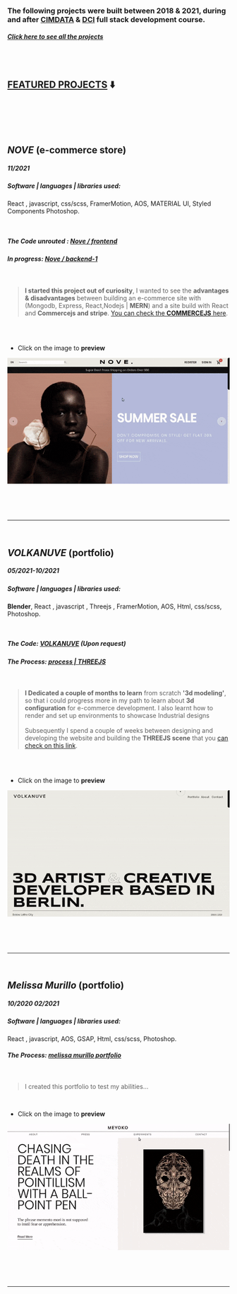 <br>
<br>

### The following projects were built between 2018 & 2021, during and after [CIMDATA](https://www.cimdata.de/weiterbildung/webentwicklung/) & [DCI](https://digitalcareerinstitute.org/) full stack development course.

##### [**Click here** to see all the projects](https://github.com/nadiamariduena/react)

<br>
<br>

## <u>FEATURED PROJECTS</u> ⬇️

<br>

<br>
<br>
<br>

## _NOVE_ (e-commerce store)

##### _11/2021_

##### Software | languages | libraries used:

React , javascript, css/scss, FramerMotion, AOS, MATERIAL UI, Styled Components Photoshop.

<!-- | Software | languages | libraries used: |
| :------: | :-------: | :-------------: |
|  col 1   |   col2    |      col 1      | -->

<br>

##### The Code unrouted : [Nove / frontend](https://github.com/nadiamariduena/react-mern-21-frontend)

##### In progress: [Nove / backend-1 ]()

<br>

> **I started this project out of curiosity**, I wanted to see the **advantages & disadvantages** between building an e-commerce site with (Mongodb, Express, React,Nodejs | **MERN**) and a site build with React and **Commercejs and stripe**. [You can check the **COMMERCEJS** here](https://github.com/nadiamariduena/e-commerce-react-stripe).

<br>
<br>

- Click on the image to **preview**

[<img src="/src/img/nove-store1.gif"/>](https://react-mern-21-frontend-custom-router1.vercel.app/)

<br>
<br>
<br>
<hr>
<br>

## _VOLKANUVE_ (portfolio)

##### 05/2021-10/2021

##### Software | languages | libraries used:

**Blender**, React , javascript , Threejs , FramerMotion, AOS, Html, css/scss, Photoshop.

<!-- | Software | languages | libraries used: |
| :------: | :-------: | :-------------: |
|  col 1   |   col2    |      col 1      | -->

<br>

##### The Code: [VOLKANUVE](https://github.com/nadiamariduena/preview-volkanuve) (Upon request)

##### The Process: [process | THREEJS](https://github.com/nadiamariduena/3d-configurator-beginner1)

<br>

> **I Dedicated a couple of months to learn** from scratch **'3d modeling'**, so that i could progress more in my path to learn about **3d configuration** for e-commerce development. I also learnt how to render and set up environments to showcase Industrial designs<br><br> Subsequently I spend a couple of weeks between designing and developing the website and building the **THREEJS scene** that you [can check on this link](https://preview-volkanuve-lb5ez1y5m-nadiamariduena.vercel.app/Furniture).

<br>
<br>

- Click on the image to **preview**

[<img src="/src/img/volkanuve.gif"/>](https://preview-volkanuve.vercel.app/)

<br>
<br>
<br>
<hr>
<br>

## _Melissa Murillo_ (portfolio)

##### 10/2020 02/2021

##### Software | languages | libraries used:

React , javascript, AOS, GSAP, Html, css/scss, Photoshop.

<!-- | Software | languages | libraries used: |
| :------: | :-------: | :-------------: |
|  col 1   |   col2    |      col 1      | -->

##### The Process: [ melissa murillo portfolio](https://github.com/nadiamariduena/dci-finalprojects)

<br>

> I created this portfolio to test my abilities...

<br>

- Click on the image to **preview**

[<img src="/src/img/melissamurillo-portfolio.gif"/>](https://meyoko-2020-160ps5y8v.vercel.app/Home)

<br>
<br>
<br>
<hr>
<br>
<br>
<br>
